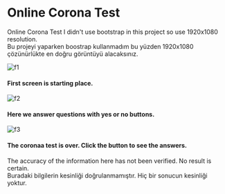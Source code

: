 # Online Corona Test
 Online Corona Test
I didn't use bootstrap in this project so use 1920x1080 resolution.<br>
Bu projeyi yaparken boostrap kullanmadım bu yüzden 1920x1080 çözünürlükte en doğru görüntüyü alacaksınız.

![f1](https://i.hizliresim.com/seq2xbl.png)
#### First screen is starting place.

![f2](https://i.hizliresim.com/luz2vma.png)
#### Here we answer questions with yes or no buttons.

![f3](https://i.hizliresim.com/rfk92tf.png)
#### The coronaa test is over. Click the button to see the answers.

The accuracy of the information here has not been verified. No result is certain.<br>
Buradaki bilgilerin kesinliği doğrulanmamıştır. Hiç bir sonucun kesinliği yoktur. 
